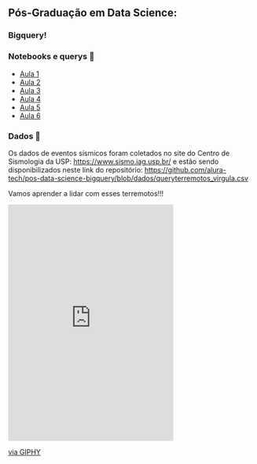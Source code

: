 ## Pós-Graduação em Data Science: 
### Bigquery! 

### Notebooks e querys 📓

- [Aula 1 ](https://github.com/alura-tech/pos-data-science-bigquery/blob/aula1/AULA1.txt)
- [Aula 2 ](https://github.com/alura-tech/pos-data-science-bigquery/blob/aula2/AULA2.txt)
- [Aula 3 ](https://github.com/alura-tech/pos-data-science-bigquery/blob/aula3/aula3.txt)
- [Aula 4 ](https://github.com/alura-tech/pos-data-science-bigquery/blob/aula4/Bigquery_aula4.ipynb)
- [Aula 5 ](https://github.com/alura-tech/pos-data-science-bigquery/blob/aula5/Bigquery_aula5.ipynb)
- [Aula 6 ](https://github.com/alura-tech/pos-data-science-bigquery/blob/aula6/Bigquery_aula6.ipynb)

### Dados 🎲

Os dados de eventos sísmicos foram coletados no site do Centro de Sismologia da USP: https://www.sismo.iag.usp.br/ e estão sendo disponibilizados neste link do repositório: https://github.com/alura-tech/pos-data-science-bigquery/blob/dados/queryterremotos_virgula.csv


Vamos aprender a lidar com esses terremotos!!! 
<iframe src="https://giphy.com/embed/mbG6891BV7QMo" width="336" height="480" frameBorder="0" class="giphy-embed" allowFullScreen></iframe><p><a href="https://giphy.com/gifs/mbG6891BV7QMo">via GIPHY</a></p>

